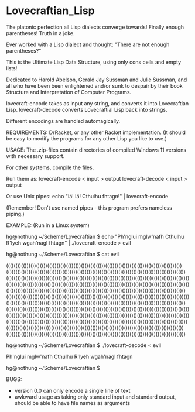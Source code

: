 # Lovecraftian_Lisp
The platonic perfection all Lisp dialects converge towards!  Finally enough parentheses!  Truth in a joke.

Ever worked with a Lisp dialect and thought: "There are not enough parentheses?"

This is the Ultimate Lisp Data Structure, using only cons cells and empty lists!

Dedicated to Harold Abelson, Gerald Jay Sussman and Julie Sussman, and all who have
been been enlightened and/or sunk to despair by their book Structure and Interpretation of
Computer Programs.


lovecraft-encode takes as input any string, and converts it into Lovecraftian Lisp.
lovecraft-decode converts Lovecraftial Lisp back into strings.

Different encodings are handled automagically.

REQUIREMENTS:
DrRacket, or any other Racket implementation.
(It should be easy to modify the programs for any other Lisp you like to use.)


USAGE:
The .zip-files contain directories of compiled Windows 11 versions with necessary support.

For other systems, compile the files.

Run them as:
lovecraft-encode < input > output
lovecraft-decode < input > output

Or use Unix pipes:
echo "Iä! Iä! Cthulhu fhtagn!" | lovecraft-encode

(Remember!  Don't use named pipes - this program prefers nameless piping.)


EXAMPLE:
(Run in a Linux system)

hg@nothung ~/Scheme/Lovecraftian $ echo "Ph'nglui mglw'nafh Cthulhu R'lyeh wgah'nagl fhtagn" | ./lovecraft-encode > evil

hg@nothung ~/Scheme/Lovecraftian $ cat evil

((()(())(())(())()(())(()))((())(())(())()()(())(()))((())()()()()(())(()))(()()(())()(())(())(()))(()()()(())()(())(()))(()(())(())()()(())(()))(()()()()()(()))(()()(())(())()(())(()))((())(())(())()()(())(()))((())()()()()(())(()))(()(())(())(())()(())(()))((())(())(())()()(()))(()()()(())()(())(()))((())()()()()(())(()))((())(())(())()()(())(()))((())(())(())()(())(())(()))(()()()()()(()))(()()()(())()(())(()))((())()(())()()(())(()))((())()()(())(())(())(()))(()()(())(())()(())(()))((())(())(())()()(()))(()(())()()(())()(()))(()()()()()(()))((())()(())()(())(())(()))(()()()(())()(())(()))(()()(())(())()(())(()))((())()(())()(())(())(()))(()()()(())()(())(()))(()()(())()(())(())(()))((())(())()()()()(()))(()()()()()(()))(()()()(())()(())(()))(()(())(())()()(())(()))((())()()()()(())(()))(()(())(())(())()(())(()))((())(())(())()()(()))((())(())(())()(())(())(()))(()()(())(())()(())(()))((())(())(())()()(())(()))((())()(())(())()(())(()))(()()()()()(()))((())()()(())()(())(()))((())()(())()(())(())(()))(()()(())(())()(())(()))((())(())(())()()(())(()))(()(())(())(())()(())(()))((())(())(())()()(()))(()()()(())()(())(()))(()()()()(())()(())))

hg@nothung ~/Scheme/Lovecraftian $ ./lovecraft-decode < evil

Ph'nglui mglw'nafh Cthulhu R'lyeh wgah'nagl fhtagn

hg@nothung ~/Scheme/Lovecraftian $


BUGS:
- version 0.0 can only encode a single line of text
- awkward usage as taking only standard input and standard output, should be able to have file names as arguments

